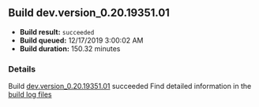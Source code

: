 ## Build dev.version_0.20.19351.01
- **Build result:** `succeeded`
- **Build queued:** 12/17/2019 3:00:02 AM
- **Build duration:** 150.32 minutes
### Details
Build [dev.version_0.20.19351.01](https://winappstudio.visualstudio.com/web/build.aspx?pcguid=a4ef43be-68ce-4195-a619-079b4d9834c2&builduri=vstfs%3a%2f%2f%2fBuild%2fBuild%2f32347) succeeded
Find detailed information in the [build log files]()
